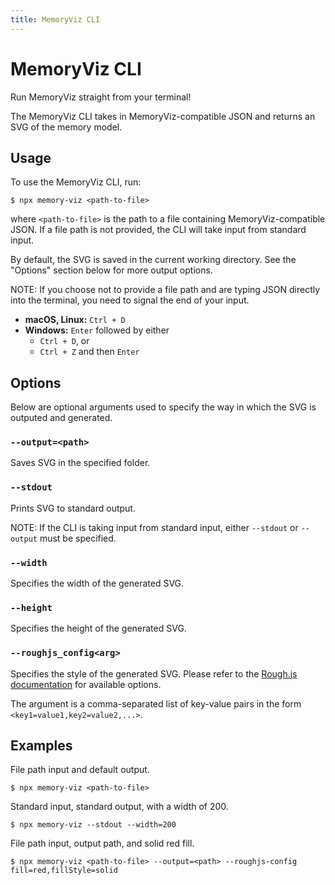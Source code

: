 ```yaml
---
title: MemoryViz CLI
---
```


# MemoryViz CLI

Run MemoryViz straight from your terminal!

The MemoryViz CLI takes in MemoryViz-compatible JSON and returns an SVG of the memory model.

## Usage

To use the MemoryViz CLI, run:

```console
$ npx memory-viz <path-to-file>
```

where `<path-to-file>` is the path to a file containing MemoryViz-compatible JSON. If a file path is not provided, the CLI will take input from standard input.

By default, the SVG is saved in the current working directory. See the "Options" section below for more output options.

NOTE: If you choose not to provide a file path and are typing JSON directly into the terminal, you need to signal the end of your input.

-   **macOS, Linux:** `Ctrl + D`
-   **Windows:** `Enter` followed by either
    -   `Ctrl + D`, or
    -   `Ctrl + Z` and then `Enter`

## Options

Below are optional arguments used to specify the way in which the SVG is outputed and generated.

### `--output=<path>`

Saves SVG in the specified folder.

### `--stdout`

Prints SVG to standard output.

NOTE: If the CLI is taking input from standard input, either `--stdout` or `--output` must be specified.

### `--width`

Specifies the width of the generated SVG.

### `--height`

Specifies the height of the generated SVG.

### `--roughjs_config<arg>`

Specifies the style of the generated SVG. Please refer to the [Rough.js documentation](https://github.com/rough-stuff/rough/wiki#options) for available options.

The argument is a comma-separated list of key-value pairs in the form `<key1=value1,key2=value2,...>`.

## Examples

File path input and default output.

```console
$ npx memory-viz <path-to-file>
```

Standard input, standard output, with a width of 200.

```console
$ npx memory-viz --stdout --width=200
```

File path input, output path, and solid red fill.

```console
$ npx memory-viz <path-to-file> --output=<path> --roughjs-config fill=red,fillStyle=solid
```
